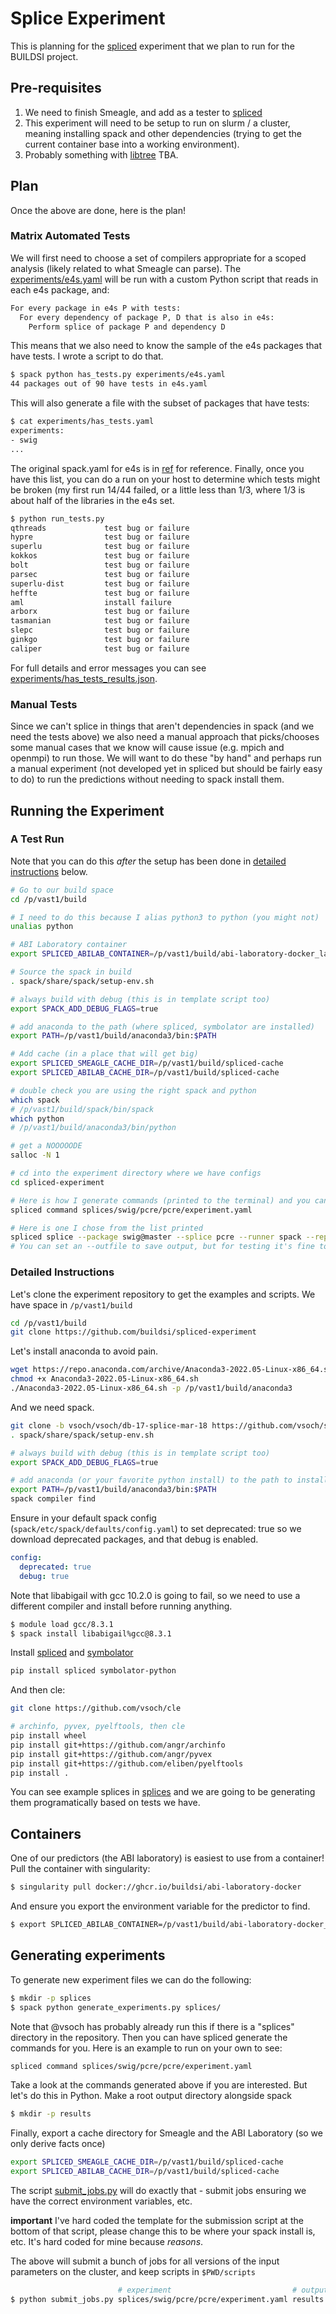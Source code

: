 # Splice Experiment

This is planning for the [spliced](https://github.com/buildsi/spliced) experiment
that we plan to run for the BUILDSI project.

## Pre-requisites

1. We need to finish Smeagle, and add as a tester to [spliced](https://github.com/buildsi/spliced)
2. This experiment will need to be setup to run on slurm / a cluster, meaning installing spack and other dependencies (trying to get the current container base into a working environment).
3. Probably something with [libtree](https://github.com/haampie/libtree) TBA.

## Plan

Once the above are done, here is the plan! 

### Matrix Automated Tests

We will first need to choose a set of compilers appropriate for a scoped analysis (likely related to what Smeagle can parse). The [experiments/e4s.yaml](experiments/e4s.yaml) will be run with a custom Python script
that reads in each e4s package, and:

```bash
For every package in e4s P with tests:
  For every dependency of package P, D that is also in e4s:
    Perform splice of package P and dependency D
```

This means that we also need to know the sample of the e4s packages that have tests.
I wrote a script to do that.

```bash
$ spack python has_tests.py experiments/e4s.yaml
44 packages out of 90 have tests in e4s.yaml
```

This will also generate a file with the subset of packages that have tests:

```bash
$ cat experiments/has_tests.yaml 
experiments:
- swig
...
```

The original spack.yaml for e4s is in [ref](ref) for reference. Finally, once you  have
this list, you can do a run on your host to determine which tests might be broken (my first
run 14/44 failed, or a little less than 1/3, where 1/3 is about half of the libraries in the e4s set.

```bash
$ python run_tests.py
qthreads             test bug or failure
hypre                test bug or failure
superlu              test bug or failure
kokkos               test bug or failure
bolt                 test bug or failure
parsec               test bug or failure
superlu-dist         test bug or failure
heffte               test bug or failure
aml                  install failure
arborx               test bug or failure
tasmanian            test bug or failure
slepc                test bug or failure
ginkgo               test bug or failure
caliper              test bug or failure
```

For full details and error messages you can see [experiments/has_tests_results.json](experiments/has_tests_results.json).


### Manual Tests

Since we can't splice in things that aren't dependencies in spack (and we need the tests above) we also need a manual approach
that picks/chooses some manual cases that we know will cause issue (e.g. mpich and openmpi) to run those.
We will want to do these "by hand" and perhaps run a manual experiment (not developed yet in spliced but should be fairly
easy to do) to run the predictions without needing to spack install them.


## Running the Experiment

### A Test Run

Note that you can do this *after* the setup has been done in [detailed instructions](#detailed-instructions) below.

```bash
# Go to our build space
cd /p/vast1/build 

# I need to do this because I alias python3 to python (you might not)
unalias python

# ABI Laboratory container
export SPLICED_ABILAB_CONTAINER=/p/vast1/build/abi-laboratory-docker_latest.sif

# Source the spack in build
. spack/share/spack/setup-env.sh 

# always build with debug (this is in template script too)
export SPACK_ADD_DEBUG_FLAGS=true

# add anaconda to the path (where spliced, symbolator are installed)
export PATH=/p/vast1/build/anaconda3/bin:$PATH

# Add cache (in a place that will get big)
export SPLICED_SMEAGLE_CACHE_DIR=/p/vast1/build/spliced-cache
export SPLICED_ABILAB_CACHE_DIR=/p/vast1/build/spliced-cache

# double check you are using the right spack and python
which spack
# /p/vast1/build/spack/bin/spack
which python
# /p/vast1/build/anaconda3/bin/python

# get a NOOOOODE
salloc -N 1

# cd into the experiment directory where we have configs
cd spliced-experiment

# Here is how I generate commands (printed to the terminal) and you can use any experiment config in splices/
spliced command splices/swig/pcre/pcre/experiment.yaml

# Here is one I chose from the list printed
spliced splice --package swig@master --splice pcre --runner spack --replace pcre --experiment experiment
# You can set an --outfile to save output, but for testing it's fine to just watch the terminal!
```

### Detailed Instructions

Let's clone the experiment repository to get the examples and scripts.
We have space in `/p/vast1/build`

```bash
cd /p/vast1/build
git clone https://github.com/buildsi/spliced-experiment
```

Let's install anaconda to avoid pain.

```bash
wget https://repo.anaconda.com/archive/Anaconda3-2022.05-Linux-x86_64.sh
chmod +x Anaconda3-2022.05-Linux-x86_64.sh
./Anaconda3-2022.05-Linux-x86_64.sh -p /p/vast1/build/anaconda3
```

And we need spack.

```bash
git clone -b vsoch/vsoch/db-17-splice-mar-18 https://github.com/vsoch/spack
. spack/share/spack/setup-env.sh 

# always build with debug (this is in template script too)
export SPACK_ADD_DEBUG_FLAGS=true

# add anaconda (or your favorite python install) to the path to install spliced
export PATH=/p/vast1/build/anaconda3/bin:$PATH
spack compiler find
```

Ensure in your default spack config (`spack/etc/spack/defaults/config.yaml`) to set deprecated: true so we download deprecated packages,
and that debug is enabled.

```yaml
config:
  deprecated: true
  debug: true
```

Note that libabigail with gcc 10.2.0 is going to fail, so we need to use a different
compiler and install before running anything.

```bash
$ module load gcc/8.3.1
$ spack install libabigail%gcc@8.3.1
```

Install [spliced](https://github.com/buildsi/spliced) and [symbolator](https://github.com/buildsi/symbolator)

```bash
pip install spliced symbolator-python
```

And then cle:

```bash
git clone https://github.com/vsoch/cle

# archinfo, pyvex, pyelftools, then cle
pip install wheel
pip install git+https://github.com/angr/archinfo
pip install git+https://github.com/angr/pyvex
pip install git+https://github.com/eliben/pyelftools
pip install .
```

You can see example splices in [splices](splices) and we are going to be generating them programatically
based on tests we have.

## Containers

One of our predictors (the ABI laboratory) is easiest to use from a container!
Pull the container with singularity:

```bash
$ singularity pull docker://ghcr.io/buildsi/abi-laboratory-docker
```

And ensure you export the environment variable for the predictor to find.

```bash
$ export SPLICED_ABILAB_CONTAINER=/p/vast1/build/abi-laboratory-docker_latest.sif
```

## Generating experiments

To generate new experiment files we can do the following:

```bash
$ mkdir -p splices
$ spack python generate_experiments.py splices/
```

Note that @vsoch has probably already run this if there is a "splices" directory in the
repository. Then you can have spliced generate the commands for you.  Here is an example
to run on your own to see:

```bash
spliced command splices/swig/pcre/pcre/experiment.yaml
```

Take a look at the commands generated above if you are interested. But let's do this in Python. Make a root output directory alongside spack

```bash
$ mkdir -p results
```

Finally, export a cache directory for Smeagle and the ABI Laboratory (so we only derive facts once)

```bash
export SPLICED_SMEAGLE_CACHE_DIR=/p/vast1/build/spliced-cache
export SPLICED_ABILAB_CACHE_DIR=/p/vast1/build/spliced-cache
```

The script [submit_jobs.py](submit_jobs.py) will do exactly that - submit jobs ensuring we have 
the correct environment variables, etc.

**important** I've hard coded the template for the submission script at the bottom of that script, please
change this to be where your spack install is, etc. It's hard coded for mine because *reasons*.

The above will submit a bunch of jobs for all versions of the input parameters on the cluster,
and keep scripts in `$PWD/scripts`

```bash
                        # experiment                           # output directory
$ python submit_jobs.py splices/swig/pcre/pcre/experiment.yaml results
```
